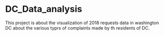 # DC_Data_analysis
This project is about the visualization of 2018 requests data in washington DC about the various typrs of complaints made by th residents of DC.
